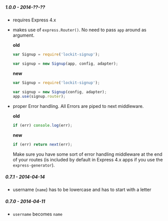 
##### 1.0.0 - 2014-??-??

- requires Express 4.x
- makes use of `express.Router()`. No need to pass `app` around as argument.

  **old**

  ```js
  var Signup = require('lockit-signup');

  var signup = new Signup(app, config, adapter);
  ```

  **new**

  ```js
  var Signup = require('lockit-signup');

  var signup = new Signup(config, adapter);
  app.use(signup.router);
  ```

- proper Error handling. All Errors are piped to next middleware.

  **old**

  ```js
  if (err) console.log(err);
  ```

  **new**

  ```js
  if (err) return next(err);
  ```

  Make sure you have some sort of error handling middleware at the end of your
  routes (is included by default in Express 4.x apps if you use the `express-generator`).


##### 0.7.1 - 2014-04-14

- username (`name`) has to be lowercase and has to start with a letter

##### 0.7.0 - 2014-04-11

- `username` becomes `name`
